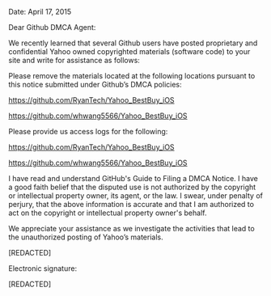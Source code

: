 Date:  April 17, 2015

Dear Github DMCA Agent:

We recently learned that several Github users have posted proprietary and confidential Yahoo owned copyrighted materials (software code) to your site and write for assistance as follows:

Please remove the materials located at the following locations pursuant to this notice submitted under Github’s DMCA policies:

https://github.com/RyanTech/Yahoo_BestBuy_iOS

https://github.com/whwang5566/Yahoo_BestBuy_iOS

Please provide us access logs for the following:

https://github.com/RyanTech/Yahoo_BestBuy_iOS

https://github.com/whwang5566/Yahoo_BestBuy_iOS

I have read and understand GitHub's Guide to Filing a DMCA Notice. I have a good faith belief that the disputed use is not authorized by the copyright or intellectual property owner, its agent, or the law. I swear, under penalty of perjury, that the above information is accurate and that I am authorized to act on the copyright or intellectual property owner's behalf. 
 
We appreciate your assistance as we investigate the activities that lead to the unauthorized posting of Yahoo’s materials.

[REDACTED]
 
Electronic signature:

[REDACTED]
